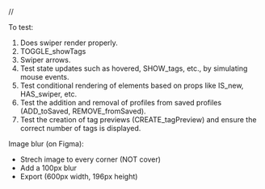 
//

To test:

1. Does swiper render properly.
2. TOGGLE_showTags
3. Swiper arrows.
4. Test state updates such as hovered, SHOW_tags, etc., by simulating mouse events.
5. Test conditional rendering of elements based on props like IS_new, HAS_swiper, etc.
6. Test the addition and removal of profiles from saved profiles (ADD_toSaved, REMOVE_fromSaved).
7. Test the creation of tag previews (CREATE_tagPreview) and ensure the correct number of tags is displayed.


Image blur (on Figma): 
- Strech image to every corner (NOT cover)
- Add a 100px blur
- Export (600px width, 196px height)
